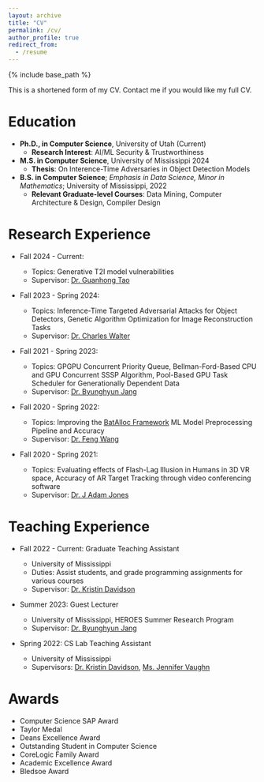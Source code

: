 ```yaml
---
layout: archive
title: "CV"
permalink: /cv/
author_profile: true
redirect_from:
  - /resume
---
```


{% include base_path %}

This is a shortened form of my CV. Contact me if you would like my full CV.

Education
======
* **Ph.D., in Computer Science**, University of Utah (Current)
    * **Research Interest**: AI/ML Security & Trustworthiness
    <!-- * **Relevant Courses**: Computer Vision, ML Security -->
* **M.S. in Computer Science**, University of Mississippi 2024
    * **Thesis**: On Interence-Time Adversaries in Object Detection Models
    <!-- * **Relevant Courses**: Machine Learning, Natural Language Processing, Genetic Algorithms, Algorithm Analysis -->
* **B.S. in Computer Science**; _Emphasis in Data Science, Minor in Mathematics_; University of Mississippi, 2022
    * **Relevant Graduate-level Courses**: Data Mining, Computer Architecture & Design, Compiler Design
    <!-- * **Relevant Regular Courses**: Data Science, Information Visualization, Operating Systems, Database Systems -->
    <!-- * **Significant Awards**: Taylor Medal -->

Research Experience
======
* Fall 2024 - Current:
  * Topics: Generative T2I model vulnerabilities
  * Supervisor: [Dr. Guanhong Tao](https://tao.aisec.world)

* Fall 2023 - Spring 2024: 
  * Topics: Inference-Time Targeted Adversarial Attacks for Object Detectors, Genetic Algorithm Optimization for Image Reconstruction Tasks
  * Supervisor: [Dr. Charles Walter](https://engineering.olemiss.edu/people-charles-walter/)

* Fall 2021 - Spring 2023: 
  * Topics: GPGPU Concurrent Priority Queue, Bellman-Ford-Based CPU and GPU Concurrent SSSP Algorithm, Pool-Based GPU Task Scheduler for Generationally Dependent Data
  * Supervisor: [Dr. Byunghyun Jang](https://engineering.olemiss.edu/people-byunghyun-jang/)

* Fall 2020 - Spring 2022:
  * Topics: Improving the [BatAlloc Framework](https://dl.acm.org/doi/10.1145/3077839.3077863) ML Model Preprocessing Pipeline and Accuracy
  * Supervisor: [Dr. Feng Wang](https://engineering.olemiss.edu/people-feng-wang/)

* Fall 2020 - Spring 2021:
  * Topics: Evaluating effects of Flash-Lag Illusion in Humans in 3D VR space, Accuracy of AR Target Tracking through video conferencing software
  * Supervisor: [Dr. J Adam Jones](http://hi5lab.org/doku.php?id=adam_jones:home)


Teaching Experience
======
* Fall 2022 - Current: Graduate Teaching Assistant
  * University of Mississippi
  * Duties: Assist students, and grade programming assignments for various courses
  * Supervisor: [Dr. Kristin Davidson](https://cs.olemiss.edu/faculty/davidson/)

* Summer 2023: Guest Lecturer
  * University of Mississippi, HEROES Summer Research Program
  * Supervisor: [Dr. Byunghyun Jang](https://engineering.olemiss.edu/people-byunghyun-jang/)

* Spring 2022: CS Lab Teaching Assistant
  * University of Mississippi
  * Supervisors: [Dr. Kristin Davidson](https://cs.olemiss.edu/faculty/davidson/), [Ms. Jennifer Vaughn](https://olemiss.edu/people/jlvaughn)

Awards
=====
* Computer Science SAP Award
* Taylor Medal
* Deans Excellence Award
* Outstanding Student in Computer Science
* CoreLogic Family Award
* Academic Excellence Award
* Bledsoe Award